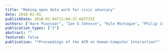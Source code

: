 ```yaml
---
title: "Making open data work for civic advocacy"
date: 2018-01-01
publishDate: 2018-01-04T11:04:37.663733Z
authors: ["Aare Puussaar", "Ian G Johnson", "Kyle Montague", "Philip James", "Peter Wright"]
publication_types: ["2"]
abstract: ""
featured: false
publication: "*Proceedings of the ACM on Human-Computer Interaction*"
---
```



